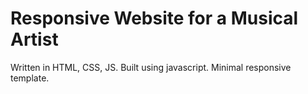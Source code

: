 # Responsive Website for a Musical Artist #

Written in HTML, CSS, JS. Built using javascript.
Minimal responsive template.
